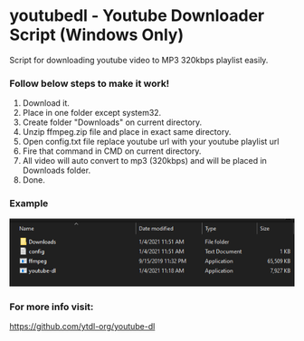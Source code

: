 # youtubedl - Youtube Downloader Script (Windows Only)
Script for downloading youtube video to MP3 320kbps playlist easily.

### Follow below steps to make it work!
1. Download it.
2. Place in one folder except system32.
3. Create folder "Downloads" on current directory.
4. Unzip ffmpeg.zip file and place in exact same directory.
5. Open config.txt file replace youtube url with your youtube playlist url
6. Fire that command in CMD on current directory.
7. All video will auto convert to mp3 (320kbps) and will be placed in Downloads folder.
8. Done.

### Example
![alt text](image.png)

### For more info visit:
https://github.com/ytdl-org/youtube-dl
